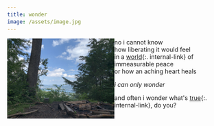 ```yaml
---
title: wonder
image: /assets/image.jpg
---
```

<img align="left" src="fireplace.jpeg" width="250">

 
no i cannot know  
how liberating it would feel  
in a [world](/earth){:. internal-link} of immeasurable peace  
or how an aching heart heals  
  
*i can only wonder*
    
and often i  wonder what's [true](/truth){:. internal-link}, do you?  



